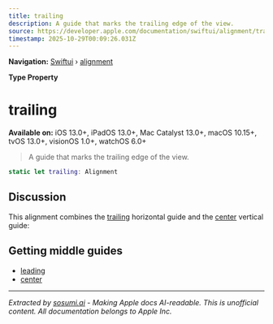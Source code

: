 ```yaml
---
title: trailing
description: A guide that marks the trailing edge of the view.
source: https://developer.apple.com/documentation/swiftui/alignment/trailing
timestamp: 2025-10-29T00:09:26.031Z
---
```


**Navigation:** [Swiftui](/documentation/swiftui) › [alignment](/documentation/swiftui/alignment)

**Type Property**

# trailing

**Available on:** iOS 13.0+, iPadOS 13.0+, Mac Catalyst 13.0+, macOS 10.15+, tvOS 13.0+, visionOS 1.0+, watchOS 6.0+

> A guide that marks the trailing edge of the view.

```swift
static let trailing: Alignment
```

## Discussion

This alignment combines the [trailing](/documentation/swiftui/horizontalalignment/trailing) horizontal guide and the [center](/documentation/swiftui/verticalalignment/center) vertical guide:



## Getting middle guides

- [leading](/documentation/swiftui/alignment/leading)
- [center](/documentation/swiftui/alignment/center)

---

*Extracted by [sosumi.ai](https://sosumi.ai) - Making Apple docs AI-readable.*
*This is unofficial content. All documentation belongs to Apple Inc.*
